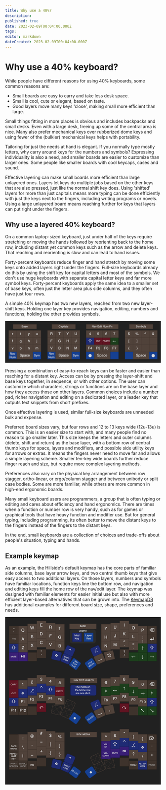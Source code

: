 ```yaml
---
title: Why use a 40%?
description:
published: true
date: 2023-02-09T00:04:00.000Z
tags:
editor: markdown
dateCreated: 2023-02-09T00:04:00.000Z
---
```


# Why use a 40% keyboard?

While people have different reasons for using 40% keyboards, some common reasons are:

- Small boards are easy to carry and take less desk space.
- Small is cool, cute or elegant, based on taste.
- Good layers move many keys 'close', making small more efficient than large.

Small things fitting in more places is obvious and includes backpacks and small desks.
Even with a large desk, freeing up some of the central area is nice.
Many also prefer mechanical keys over rubberized dome keys and
  using fewer of the (bulkier) mechanical keys helps with portability.

Tailoring for just the needs at hand is elegant.
If you normally type mostly letters, why carry around keys for the numbers and symbols?
Expressing individuality is also a need, and smaller boards are easier to customize than larger ones.
Some people like smaller boards with cool keycaps, cases and sound.

Effective layering can make small boards more efficient
  than large unlayered ones.
Layers let keys do multiple jobs based on the other keys that are also pressed,
  just like the normal shift key does.
Using 'shifted' layers for more than just capitals means more typing can be done efficiently
  with just the keys next to the fingers, including writing programs or novels.
Using a large unlayered board means reaching further for keys
  that layers can put right under the fingers.


## Why use a layered 40% keyboard?

On a common laptop-sized keyboard,
  just under half of the keys
  require stretching or moving the hands
  followed by reorienting back to the home row,
  including distant yet common keys such as the arrow and delete keys.
That reaching and reorienting is slow and can lead to hand issues.

Forty-percent keyboards reduce finger and hand stretch by moving some keys
  onto added layers right under the fingers.
Full-size keyboards already do this by using the shift key
  for capital letters and most of the symbols.
We don't use huge keyboards with separate capital letter keys and far more symbol keys.
Forty-percent keyboards apply the same idea to a smaller set of base keys,
  often just the letter area plus side columns, and they often have just four rows.

A simple 40% keymap has two new layers, reached from two new layer-shift keys.
Holding one layer key provides navigation, editing, numbers and functions;
  holding the other provides symbols.

<img src="image/why_layers_demo.drawio.png" width=650>

Pressing a combination of easy-to-reach keys can be faster and easier
  than reaching for a distant key.
Access can be by pressing the layer-shift and base keys together,
  in sequence, or with other options.
The user can customize which characters, strings or functions are
  on the base layer and how they access those on other layers.
Common choices include a number pad,
  richer navigation and editing on a dedicated layer,
  or a leader key that outputs text snippets from short prefixes.

Once effective layering is used,
  similar full-size keyboards are unneeded bulk and expense.

Preferred board sizes vary, but four rows and 12 to 13 keys wide (12u-13u) is common.
This is an easier size to start with, and many people find no reason to go smaller later.
This size keeps the letters and outer columns (delete, shift and return) as the base layer,
  with a bottom row of central thumb keys for space, layers and modifiers,
  and possible side utility keys for arrows or extras.
It means the fingers never need to move far and allows a simple layering scheme.
Smaller ten-key wide boards further reduce finger reach and size,
  but require more complex layering methods. 

Preferences also vary on the physical key arrangement
  between row stagger, ortho-linear, or ergo/column stagger
  and between unibody or split case bodies.
Some are more familiar,
  while others are more common in high-end ergonomic boards.

Many small keyboard users are programmers,
  a group that is often typing or editing
  and cares about efficiency and hand ergonomics.
There are times when a function or number row is very handy,
  such as for games or
  graphical tools that have heavy function and modifier use.
But for general typing, including programming,
  its often better to
  move the distant keys to the fingers
  instead of
  the fingers to the distant keys.

In the end,
  small keyboards are a collection of choices and trade-offs
  about people's situation, typing and hands.

## Example keymap

As an example, the Hillside's default keymap has the core parts of familiar side columns,
  base layer arrow keys,
  and two central thumb keys that give easy access to two additional layers.
On those layers, numbers and symbols have familiar locations,
  function keys line the bottom row, and navigation
  and editing keys fill the home row of the nav/edit layer.
The keymap was designed with familiar elements for easier initial use
  but also with more efficient layer-based alternatives that can be grown into.
The [KeymapDB](https://keymapdb.com/) has additional examples for different board size, shape, preferences and needs.

<img src="image/why_keymap_hillside.drawio.png" width=650>

